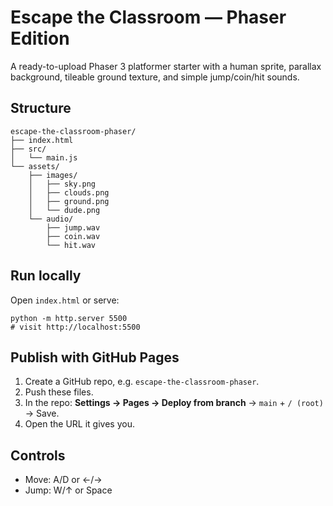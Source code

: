 # Escape the Classroom — Phaser Edition

A ready-to-upload Phaser 3 platformer starter with a human sprite, parallax background,
tileable ground texture, and simple jump/coin/hit sounds.

## Structure
```
escape-the-classroom-phaser/
├── index.html
├── src/
│   └── main.js
└── assets/
    ├── images/
    │   ├── sky.png
    │   ├── clouds.png
    │   ├── ground.png
    │   └── dude.png
    └── audio/
        ├── jump.wav
        ├── coin.wav
        └── hit.wav
```

## Run locally
Open `index.html` or serve:
```
python -m http.server 5500
# visit http://localhost:5500
```

## Publish with GitHub Pages
1. Create a GitHub repo, e.g. `escape-the-classroom-phaser`.
2. Push these files.
3. In the repo: **Settings → Pages → Deploy from branch** → `main` + `/ (root)` → Save.
4. Open the URL it gives you.

## Controls
- Move: A/D or ←/→
- Jump: W/↑ or Space
